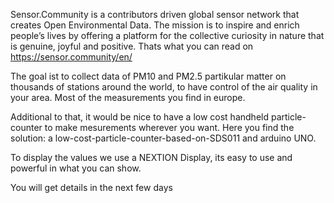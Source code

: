 Sensor.Community is a contributors driven global sensor network that creates Open Environmental Data.
The mission is to inspire and enrich people’s lives by offering a platform for the collective curiosity in nature that is genuine, joyful and positive.
Thats what you can read on https://sensor.community/en/  

The goal ist to collect data of PM10 and PM2.5 partikular matter on thousands of stations around the world, to have control of the air quality in your area.
Most of the measurements you find in europe.

Additional to that, it would be nice to have a low cost handheld particle-counter to make mesurements wherever you want. Here you find the solution: a low-cost-particle-counter-based-on-SDS011 and arduino UNO.

To display the values we use a NEXTION Display, its easy to use and powerful in what you can show.

You will get details in the next few days


